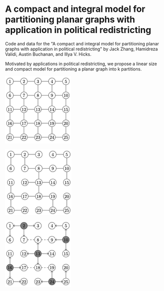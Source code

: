 # A compact and integral model for partitioning planar graphs with application in political redistricting

Code and data for the "A compact and integral model for partitioning planar graphs with application in political redistricting" by Jack Zhang, Hamidreza Validi, Austin Buchanan, and Illya V. Hicks.

Motivated by applications in political redistricting, we propose a linear size and compact model for partitioning a planar graph into k partitions. 


  
![Figure 1](readme_images/input_graph.png?raw=true "Input graph")

![Figure 2](readme_images/spanning_tree.png?raw=true "A spanning tree")

![Figure 2](readme_images/subtrees.png?raw=true "k rooted subtrees")


